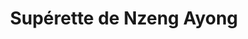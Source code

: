 ---
title: "Supérette de Nzeng Ayong"
url: /libreville/superette-de-nzeng-ayong/
shop: supermarché
---